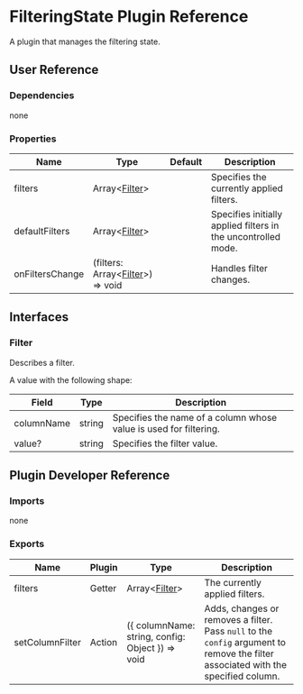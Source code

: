# FilteringState Plugin Reference

A plugin that manages the filtering state.

## User Reference

### Dependencies

none

### Properties

Name | Type | Default | Description
-----|------|---------|------------
filters | Array&lt;[Filter](#filter)&gt; | | Specifies the currently applied filters.
defaultFilters | Array&lt;[Filter](#filter)&gt; | | Specifies initially applied filters in the uncontrolled mode.
onFiltersChange | (filters: Array&lt;[Filter](#filter)&gt;) => void | | Handles filter changes.

## Interfaces

### Filter

Describes a filter.

A value with the following shape:

Field | Type | Description
------|------|------------
columnName | string | Specifies the name of a column whose value is used for filtering.
value? | string | Specifies the filter value.

## Plugin Developer Reference

### Imports

none

### Exports

Name | Plugin | Type | Description
-----|--------|------|------------
filters | Getter | Array&lt;[Filter](#filter)&gt; | The currently applied filters.
setColumnFilter | Action | ({ columnName: string, config: Object }) => void | Adds, changes or removes a filter. Pass `null` to the `config` argument to remove the filter associated with the specified column.
